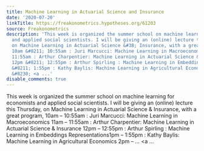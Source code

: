 ```yaml
---
title: Machine Learning in Actuarial Science and Insurance
date: '2020-07-20'
linkTitle: https://freakonometrics.hypotheses.org/61203
source: Freakonometrics
description: 'This week is organized the summer school on machine learning for economists
  and applied social scientists. I will be giving an (online) lecture this Thursday,
  on Machine Learning in Actuarial Science &#38; Insurance, with a great program,
  10am &#8211; 10:55am : Juri Marcucci: Machine Learning in Macroeconomics 11am &#8211;
  11:55am : Arthur Charpentier: Machine Learning in Actuarial Science &#38; Insurance
  12pm &#8211; 12:55pm : Arthur Spirling : Machine Learning in Embeddings Representations1pm
  &#8211; 1:55pm : Kathy Baylis: Machine Learning in Agricultural Economics 2pm &#8211;
  &#8230; <a ...'
disable_comments: true
---
```

This week is organized the summer school on machine learning for economists and applied social scientists. I will be giving an (online) lecture this Thursday, on Machine Learning in Actuarial Science &#38; Insurance, with a great program, 10am &#8211; 10:55am : Juri Marcucci: Machine Learning in Macroeconomics 11am &#8211; 11:55am : Arthur Charpentier: Machine Learning in Actuarial Science &#38; Insurance 12pm &#8211; 12:55pm : Arthur Spirling : Machine Learning in Embeddings Representations1pm &#8211; 1:55pm : Kathy Baylis: Machine Learning in Agricultural Economics 2pm &#8211; &#8230; <a ...
